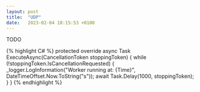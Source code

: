 ```yaml
---
layout: post
title:  "UDP"
date:   2023-02-04 18:15:53 +0100
---
```


TODO

{% highlight C# %}
protected override async Task ExecuteAsync(CancellationToken stoppingToken)
{
while (!stoppingToken.IsCancellationRequested)
{
_logger.LogInformation("Worker running at: {Time}", DateTimeOffset.Now.ToString("s"));
await Task.Delay(1000, stoppingToken);
}
}
{% endhighlight %}

